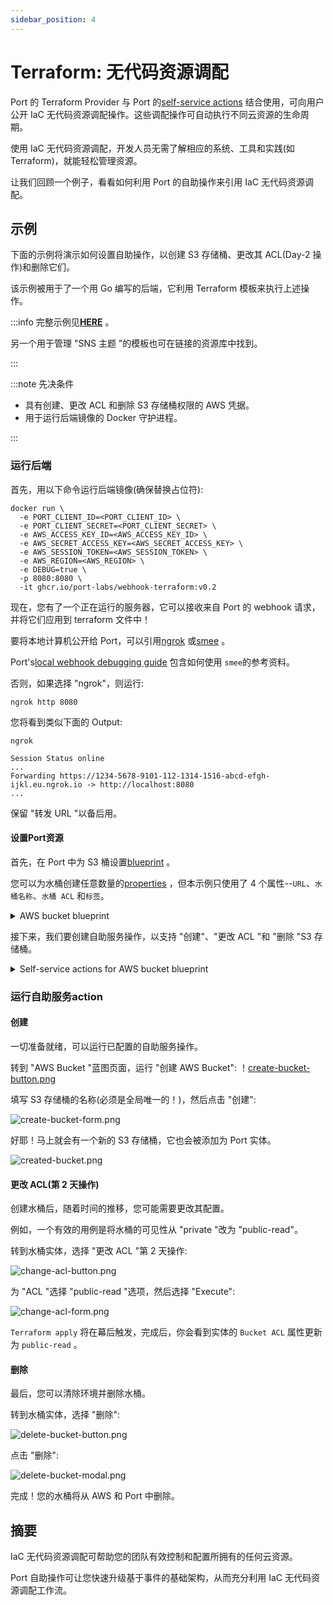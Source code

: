 ```yaml
---
sidebar_position: 4
---
```


# Terraform: 无代码资源调配

Port 的 Terraform Provider 与 Port 的[self-service actions](../../../create-self-service-experiences.md) 结合使用，可向用户公开 IaC 无代码资源调配操作。这些调配操作可自动执行不同云资源的生命周期。

使用 IaC 无代码资源调配，开发人员无需了解相应的系统、工具和实践(如 Terraform)，就能轻松管理资源。

让我们回顾一个例子，看看如何利用 Port 的自助操作来引用 IaC 无代码资源调配。

## 示例

下面的示例将演示如何设置自助操作，以创建 S3 存储桶、更改其 ACL(Day-2 操作)和删除它们。

该示例被用于了一个用 Go 编写的后端，它利用 Terraform 模板来执行上述操作。

:::info 完整示例见[**HERE**](https://github.com/port-labs/terraform-connector) 。

另一个用于管理 "SNS 主题 "的模板也可在链接的资源库中找到。

:::

:::note  先决条件

* 具有创建、更改 ACL 和删除 S3 存储桶权限的 AWS 凭据。
* 用于运行后端镜像的 Docker 守护进程。

:::

### 运行后端

首先，用以下命令运行后端镜像(确保替换占位符): 

```shell
docker run \
  -e PORT_CLIENT_ID=<PORT_CLIENT_ID> \
  -e PORT_CLIENT_SECRET=<PORT_CLIENT_SECRET> \
  -e AWS_ACCESS_KEY_ID=<AWS_ACCESS_KEY_ID> \
  -e AWS_SECRET_ACCESS_KEY=<AWS_SECRET_ACCESS_KEY> \
  -e AWS_SESSION_TOKEN=<AWS_SESSION_TOKEN> \
  -e AWS_REGION=<AWS_REGION> \
  -e DEBUG=true \
  -p 8080:8080 \
  -it ghcr.io/port-labs/webhook-terraform:v0.2
```

现在，您有了一个正在运行的服务器，它可以接收来自 Port 的 webhook 请求，并将它们应用到 terraform 文件中！

要将本地计算机公开给 Port，可以引用[ngrok](https://ngrok.com/download) 或[smee](https://smee.io/) 。

Port's[local webhook debugging guide](../local-debugging-webhook.md#creating-the-vm-create-action) 包含如何使用 `smee`的参考资料。

否则，如果选择 "ngrok"，则运行: 

```shell
ngrok http 8080
```

您将看到类似下面的 Output: 

```shell
ngrok

Session Status online
...
Forwarding https://1234-5678-9101-112-1314-1516-abcd-efgh-ijkl.eu.ngrok.io -> http://localhost:8080
...
```

保留 "转发 URL "以备后用。

#### 设置Port资源

首先，在 Port 中为 S3 桶设置[blueprint](../../../../build-your-software-catalog/define-your-data-model/setup-blueprint/setup-blueprint.md) 。

您可以为水桶创建任意数量的[properties](../../../../build-your-software-catalog/define-your-data-model/setup-blueprint/properties/properties.md) ，但本示例只使用了 4 个属性--`URL`、`水桶名称`、`水桶 ACL` 和`标签`。

<details>
<summary> AWS bucket blueprint </summary>

```json showLineNumbers
{
  "identifier": "s3_bucket",
  "title": "AWS Bucket",
  "icon": "Bucket",
  "schema": {
    "properties": {
      "url": {
        "type": "string",
        "title": "URL",
        "format": "url"
      },
      "bucket_name": {
        "type": "string",
        "title": "Bucket Name"
      },
      "bucket_acl": {
        "type": "string",
        "title": "Bucket ACL",
        "default": "private"
      },
      "tags": {
        "type": "object",
        "title": "Tags"
      }
    },
    "required": ["url", "bucket_name"]
  },
  "mirrorProperties": {},
  "calculationProperties": {},
  "relations": {}
}
```

</details>

接下来，我们要创建自助服务操作，以支持 "创建"、"更改 ACL "和 "删除 "S3 存储桶。

<details>
<summary> Self-service actions for AWS bucket blueprint </summary>

将 `<YOUR_WEBHOOK_URL>` 替换为之前从 Ngrok 或 Smee 处获得的 URL。

```json showLineNumbers
[
  {
    "identifier": "create_bucket",
    "title": "Create",
    "icon": "Bucket",
    "userInputs": {
      "properties": {
        "bucket_name": {
          "type": "string",
          "title": "Name for the S3 bucket"
        },
        "tags": {
          "type": "object",
          "title": "Tags",
          "default": {}
        }
      },
      "required": ["bucket_name"]
    },
    "invocationMethod": {
      "type": "WEBHOOK",
      "url": "<YOUR_WEBHOOK_URL>"
    },
    "trigger": "CREATE",
    "description": "Create a new S3 Bucket in AWS"
  },
  {
    "identifier": "change_acl",
    "title": "Change ACL",
    "icon": "Bucket",
    "userInputs": {
      "properties": {
        "bucket_acl": {
          "type": "string",
          "enum": ["private", "public-read"],
          "title": "ACL"
        }
      },
      "required": ["bucket_acl"]
    },
    "invocationMethod": {
      "type": "WEBHOOK",
      "url": "<YOUR_WEBHOOK_URL>"
    },
    "trigger": "DAY-2",
    "description": "Change S3 Bucket ACL"
  },
  {
    "identifier": "delete_bucket",
    "title": "Delete",
    "icon": "Bucket",
    "userInputs": {
      "properties": {},
      "required": []
    },
    "invocationMethod": {
      "type": "WEBHOOK",
      "url": "<YOUR_WEBHOOK_URL>"
    },
    "trigger": "DELETE",
    "description": "Delete an S3 Bucket from AWS"
  }
]
```

</details>

### 运行自助服务action

#### 创建

一切准备就绪，可以运行已配置的自助服务操作。

转到 "AWS Bucket "蓝图页面，运行 "创建 AWS Bucket":  ！[create-bucket-button.png](../../../../../static/img/complete-use-cases/iac-templates/create-bucket-button.png)

填写 S3 存储桶的名称(必须是全局唯一的！)，然后点击 "创建": 

![create-bucket-form.png](../../../../../static/img/complete-use-cases/iac-templates/create-bucket-form.png)

好耶！马上就会有一个新的 S3 存储桶，它也会被添加为 Port 实体。

![created-bucket.png](../../../../../static/img/complete-use-cases/iac-templates/created-bucket.png)

#### 更改 ACL(第 2 天操作)

创建水桶后，随着时间的推移，您可能需要更改其配置。

例如，一个有效的用例是将水桶的可见性从 "private "改为 "public-read"。

转到水桶实体，选择 "更改 ACL "第 2 天操作: 

![change-acl-button.png](../../../../../static/img/complete-use-cases/iac-templates/change-acl-button.png)

为 "ACL "选择 "public-read "选项，然后选择 "Execute": 

![change-acl-form.png](../../../../../static/img/complete-use-cases/iac-templates/change-acl-form.png)

`Terraform apply` 将在幕后触发，完成后，你会看到实体的 `Bucket ACL` 属性更新为 `public-read` 。

#### 删除

最后，您可以清除环境并删除水桶。

转到水桶实体，选择 "删除": 

![delete-bucket-button.png](../../../../../static/img/complete-use-cases/iac-templates/delete-bucket-button.png)

点击 "删除": 

![delete-bucket-modal.png](../../../../../static/img/complete-use-cases/iac-templates/delete-bucket-modal.png)

完成！您的水桶将从 AWS 和 Port 中删除。

## 摘要

IaC 无代码资源调配可帮助您的团队有效控制和配置所拥有的任何云资源。

Port 自助操作可让您快速升级基于事件的基础架构，从而充分利用 IaC 无代码资源调配工作流。